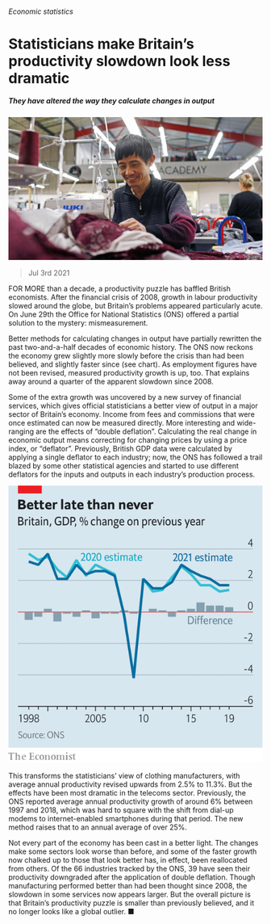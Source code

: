 ###### Economic statistics

# Statisticians make Britain’s productivity slowdown look less dramatic 

##### They have altered the way they calculate changes in output 

![image](images/20210703_BRP504.jpg) 

> Jul 3rd 2021 

FOR MORE than a decade, a productivity puzzle has baffled British economists. After the financial crisis of 2008, growth in labour productivity slowed around the globe, but Britain’s problems appeared particularly acute. On June 29th the Office for National Statistics (ONS) offered a partial solution to the mystery: mismeasurement.

Better methods for calculating changes in output have partially rewritten the past two-and-a-half decades of economic history. The ONS now reckons the economy grew slightly more slowly before the crisis than had been believed, and slightly faster since (see chart). As employment figures have not been revised, measured productivity growth is up, too. That explains away around a quarter of the apparent slowdown since 2008.


Some of the extra growth was uncovered by a new survey of financial services, which gives official statisticians a better view of output in a major sector of Britain’s economy. Income from fees and commissions that were once estimated can now be measured directly. More interesting and wide-ranging are the effects of “double deflation”. Calculating the real change in economic output means correcting for changing prices by using a price index, or “deflator”. Previously, British GDP data were calculated by applying a single deflator to each industry; now, the ONS has followed a trail blazed by some other statistical agencies and started to use different deflators for the inputs and outputs in each industry’s production process.

![image](images/20210703_BRC721.png) 


This transforms the statisticians’ view of clothing manufacturers, with average annual productivity revised upwards from 2.5% to 11.3%. But the effects have been most dramatic in the telecoms sector. Previously, the ONS reported average annual productivity growth of around 6% between 1997 and 2018, which was hard to square with the shift from dial-up modems to internet-enabled smartphones during that period. The new method raises that to an annual average of over 25%.

Not every part of the economy has been cast in a better light. The changes make some sectors look worse than before, and some of the faster growth now chalked up to those that look better has, in effect, been reallocated from others. Of the 66 industries tracked by the ONS, 39 have seen their productivity downgraded after the application of double deflation. Though manufacturing performed better than had been thought since 2008, the slowdown in some services now appears larger. But the overall picture is that Britain’s productivity puzzle is smaller than previously believed, and it no longer looks like a global outlier. ■

